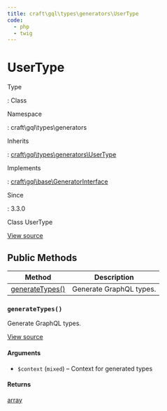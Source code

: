 ```yaml
---
title: craft\gql\types\generators\UserType
code:
  - php
  - twig
---
```


# UserType

Type

:   Class

Namespace

:   craft\gql\types\generators

Inherits

:   [craft\gql\types\generators\UserType](craft-gql-types-generators-usertype.md)

Implements

:   [craft\gql\base\GeneratorInterface](craft-gql-base-generatorinterface.md)

Since

:   3.3.0



Class UserType





[View source](https://github.com/craftcms/cms/blob/master/src/gql/types/generators/UserType.php)






## Public Methods

| Method                                                                         | Description
| ------------------------------------------------------------------------------ | -----------------------
| [generateTypes()](craft-gql-types-generators-usertype.md#method-generatetypes) | Generate GraphQL types.

### `generateTypes()`





Generate GraphQL types.








[View source](https://github.com/craftcms/cms/blob/master/src/gql/types/generators/UserType.php#L30-L55)


#### Arguments

- `$context` (`mixed`) – Context for generated types

#### Returns

[array](http://php.net/language.types.array)










